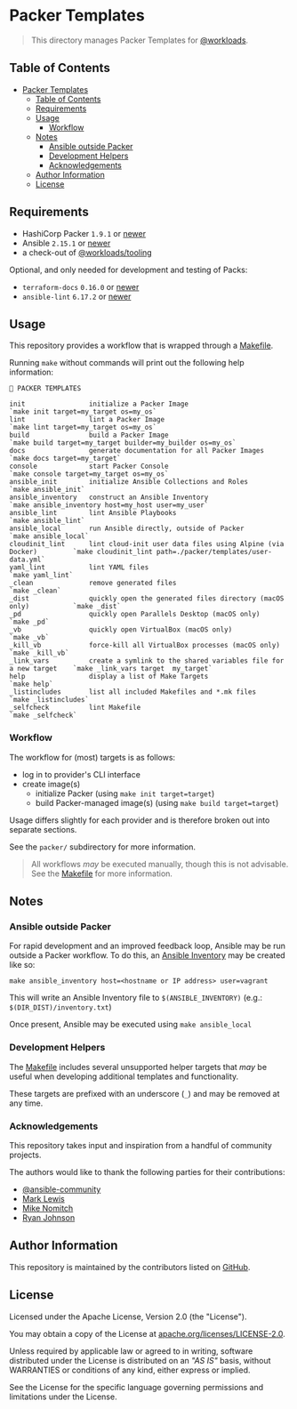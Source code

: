 # Packer Templates

> This directory manages Packer Templates for [@workloads](https://github.com/workloads).

## Table of Contents

<!-- TOC -->
* [Packer Templates](#packer-templates)
  * [Table of Contents](#table-of-contents)
  * [Requirements](#requirements)
  * [Usage](#usage)
    * [Workflow](#workflow)
  * [Notes](#notes)
    * [Ansible outside Packer](#ansible-outside-packer)
    * [Development Helpers](#development-helpers)
    * [Acknowledgements](#acknowledgements)
  * [Author Information](#author-information)
  * [License](#license)
<!-- TOC -->

## Requirements

- HashiCorp Packer `1.9.1` or [newer](https://developer.hashicorp.com/packer/downloads)
- Ansible `2.15.1` or [newer](https://docs.ansible.com/ansible/latest/installation_guide/intro_installation.html)
- a check-out of [@workloads/tooling](https://github.com/workloads/tooling)

Optional, and only needed for development and testing of Packs:

- `terraform-docs` `0.16.0` or [newer](https://terraform-docs.io/user-guide/installation/)
- `ansible-lint` `6.17.2` or [newer](https://ansible.readthedocs.io/projects/lint/installing/)

## Usage

This repository provides a workflow that is wrapped through a [Makefile](./Makefile).

Running `make` without commands will print out the following help information:

```text
🔵 PACKER TEMPLATES

init                initialize a Packer Image                                         `make init target=my_target os=my_os`
lint                lint a Packer Image                                               `make lint target=my_target os=my_os`
build               build a Packer Image                                              `make build target=my_target builder=my_builder os=my_os`
docs                generate documentation for all Packer Images                      `make docs target=my_target`
console             start Packer Console                                              `make console target=my_target os=my_os`
ansible_init        initialize Ansible Collections and Roles                          `make ansible_init`
ansible_inventory   construct an Ansible Inventory                                    `make ansible_inventory host=my_host user=my_user`
ansible_lint        lint Ansible Playbooks                                            `make ansible_lint`
ansible_local       run Ansible directly, outside of Packer                           `make ansible_local`
cloudinit_lint      lint cloud-init user data files using Alpine (via Docker)         `make cloudinit_lint path=./packer/templates/user-data.yml`
yaml_lint           lint YAML files                                                   `make yaml_lint`
_clean              remove generated files                                            `make _clean`
_dist               quickly open the generated files directory (macOS only)           `make _dist`
_pd                 quickly open Parallels Desktop (macOS only)                       `make _pd`
_vb                 quickly open VirtualBox (macOS only)                              `make _vb`
_kill_vb            force-kill all VirtualBox processes (macOS only)                  `make _kill_vb`
_link_vars          create a symlink to the shared variables file for a new target    `make _link_vars target  my_target`
help                display a list of Make Targets                                    `make help`
_listincludes       list all included Makefiles and *.mk files                        `make _listincludes`
_selfcheck          lint Makefile                                                     `make _selfcheck`
```

### Workflow

The workflow for (most) targets is as follows:

- log in to provider's CLI interface
- create image(s)
  - initialize Packer (using `make init target=target`)
  - build Packer-managed image(s) (using `make build target=target`)

Usage differs slightly for each provider and is therefore broken out into separate sections.

See the `packer/` subdirectory for more information.

> All workflows _may_ be executed manually, though this is not advisable. See the [Makefile](./Makefile) for more information.

## Notes

### Ansible outside Packer

For rapid development and an improved feedback loop, Ansible may be run outside a Packer workflow. To do this, an [Ansible Inventory](https://docs.ansible.com/ansible/latest/inventory_guide/intro_inventory.html) may be created like so:

```shell
make ansible_inventory host=<hostname or IP address> user=vagrant
```

This will write an Ansible Inventory file to `$(ANSIBLE_INVENTORY)` (e.g.: `$(DIR_DIST)/inventory.txt`)

Once present, Ansible may be executed using `make ansible_local`


### Development Helpers

The [Makefile](./Makefile) includes several unsupported helper targets that _may_ be useful when developing additional templates and functionality.

These targets are prefixed with an underscore (`_`) and may be removed at any time.

### Acknowledgements

This repository takes input and inspiration from a handful of community projects.

The authors would like to thank the following parties for their contributions:

* [@ansible-community](https://github.com/ansible-community?q=hashicorp)
* [Mark Lewis](https://github.com/ml4/base)
* [Mike Nomitch](https://github.com/mikenomitch/nomatic-stack)
* [Ryan Johnson](https://github.com/vmware-samples/packer-examples-for-vsphere)

## Author Information

This repository is maintained by the contributors listed on [GitHub](https://github.com/workloads/packer-templates/graphs/contributors).

## License

Licensed under the Apache License, Version 2.0 (the "License").

You may obtain a copy of the License at [apache.org/licenses/LICENSE-2.0](http://www.apache.org/licenses/LICENSE-2.0).

Unless required by applicable law or agreed to in writing, software distributed under the License is distributed on an _"AS IS"_ basis, without WARRANTIES or conditions of any kind, either express or implied.

See the License for the specific language governing permissions and limitations under the License.
